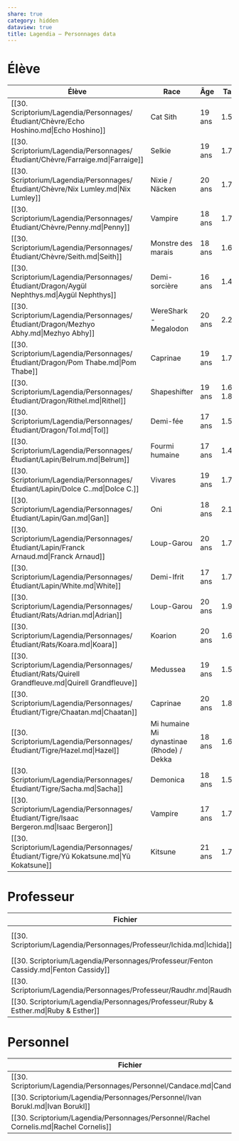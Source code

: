 ```yaml
---
share: true
category: hidden
dataview: true
title: Lagendia — Personnages data
---
```


# Élève

| Élève                                                                                              | Race                                     | Âge    | Taille     | Anniversaire | Joueur         |
| -------------------------------------------------------------------------------------------------- | ---------------------------------------- | ------ | ---------- | ------------ | -------------- |
| [[30. Scriptorium/Lagendia/Personnages/Étudiant/Chèvre/Echo Hoshino.md\|Echo Hoshino]]             | Cat Sith                                 | 19 ans | 1.57m      | 30/10        | MissLaoni      |
| [[30. Scriptorium/Lagendia/Personnages/Étudiant/Chèvre/Farraige.md\|Farraige]]                     | Selkie                                   | 19 ans | 1.7m       | \-           | Medhas         |
| [[30. Scriptorium/Lagendia/Personnages/Étudiant/Chèvre/Nix Lumley.md\|Nix Lumley]]                 | Nixie / Näcken                           | 20 ans | 1.7m       | \-           | Taeien         |
| [[30. Scriptorium/Lagendia/Personnages/Étudiant/Chèvre/Penny.md\|Penny]]                           | Vampire                                  | 18 ans | 1.72m      | \-           | Hadess         |
| [[30. Scriptorium/Lagendia/Personnages/Étudiant/Chèvre/Seith.md\|Seith]]                           | Monstre des marais                       | 18 ans | 1.6m       | 21/03        | Persou         |
| [[30. Scriptorium/Lagendia/Personnages/Étudiant/Dragon/Aygül Nephthys.md\|Aygül Nephthys]]         | Demi-sorcière                            | 16 ans | 1.47m      | \-           | Alexia         |
| [[30. Scriptorium/Lagendia/Personnages/Étudiant/Dragon/Mezhyo Abhy.md\|Mezhyo Abhy]]               | WereShark - Megalodon                    | 20 ans | 2.2m       | \-           | JuneArt        |
| [[30. Scriptorium/Lagendia/Personnages/Étudiant/Dragon/Pom Thabe.md\|Pom Thabe]]                   | Caprinae                                 | 19 ans | 1.72m      | \-           | CamilliCapilli |
| [[30. Scriptorium/Lagendia/Personnages/Étudiant/Dragon/Rithel.md\|Rithel]]                         | Shapeshifter                             | 19 ans | 1.65-1.85m | 10/11        | Persou         |
| [[30. Scriptorium/Lagendia/Personnages/Étudiant/Dragon/Tol.md\|Tol]]                               | Demi-fée                                 | 17 ans | 1.5m       | 30/06        | Danatheles     |
| [[30. Scriptorium/Lagendia/Personnages/Étudiant/Lapin/Belrum.md\|Belrum]]                          | Fourmi humaine                           | 17 ans | 1.45m      | \-           | Shiounsama     |
| [[30. Scriptorium/Lagendia/Personnages/Étudiant/Lapin/Dolce C..md\|Dolce C.]]                      | Vivares                                  | 19 ans | 1.71m      | \-           | Phil           |
| [[30. Scriptorium/Lagendia/Personnages/Étudiant/Lapin/Gan.md\|Gan]]                                | Oni                                      | 18 ans | 2.12m      | \-           | Taeien         |
| [[30. Scriptorium/Lagendia/Personnages/Étudiant/Lapin/Franck Arnaud.md\|Franck Arnaud]]            | Loup-Garou                               | 20 ans | 1.76m      | \-           | Choupa         |
| [[30. Scriptorium/Lagendia/Personnages/Étudiant/Lapin/White.md\|White]]                            | Demi-Ifrit                               | 17 ans | 1.75m      | 07/02        | Alexia         |
| [[30. Scriptorium/Lagendia/Personnages/Étudiant/Rats/Adrian.md\|Adrian]]                           | Loup-Garou                               | 20 ans | 1.94m      | \-           | Adrian         |
| [[30. Scriptorium/Lagendia/Personnages/Étudiant/Rats/Koara.md\|Koara]]                             | Koarion                                  | 20 ans | 1.65m      | \-           | Koara          |
| [[30. Scriptorium/Lagendia/Personnages/Étudiant/Rats/Quirell Grandfleuve.md\|Quirell Grandfleuve]] | Medussea                                 | 19 ans | 1.5m       | \-           | Sachoue        |
| [[30. Scriptorium/Lagendia/Personnages/Étudiant/Tigre/Chaatan.md\|Chaatan]]                        | Caprinae                                 | 20 ans | 1.85m      | \-           | Chaa           |
| [[30. Scriptorium/Lagendia/Personnages/Étudiant/Tigre/Hazel.md\|Hazel]]                            | Mi humaine Mi dynastinae (Rhode) / Dekka | 18 ans | 1.67m      | \-           | AkyZura        |
| [[30. Scriptorium/Lagendia/Personnages/Étudiant/Tigre/Sacha.md\|Sacha]]                            | Demonica                                 | 18 ans | 1.55m      | \-           | Sachoue        |
| [[30. Scriptorium/Lagendia/Personnages/Étudiant/Tigre/Isaac Bergeron.md\|Isaac Bergeron]]          | Vampire                                  | 17 ans | 1.72m      | \-           | Azuro          |
| [[30. Scriptorium/Lagendia/Personnages/Étudiant/Tigre/Yû Kokatsune.md\|Yû Kokatsune]]              | Kitsune                                  | 21 ans | 1.7m       | \-           | Yotoru         |


# Professeur

| Fichier                                                                               | Joueur     | Race         | Taille | Rôle                           | Âge    | Anniversaire |
| ------------------------------------------------------------------------------------- | ---------- | ------------ | ------ | ------------------------------ | ------ | ------------ |
| [[30. Scriptorium/Lagendia/Personnages/Professeur/Ichida.md\|Ichida]]                 | Aljiradin  | Demi-Oni     | 1.8m   | Professeur de combat rapproché | 48 ans | 14/02        |
| [[30. Scriptorium/Lagendia/Personnages/Professeur/Fenton Cassidy.md\|Fenton Cassidy]] | Perseith   | Shapeshifter | 1.76m  | Professeur d’herboristerie     | 43 ans | 02/02        |
| [[30. Scriptorium/Lagendia/Personnages/Professeur/Raudhr.md\|Raudhr]]                 | Raudhr     | ?            | 1.92m  | Stratégie                      | 28 ans | 31/10        |
| [[30. Scriptorium/Lagendia/Personnages/Professeur/Ruby & Esther.md\|Ruby & Esther]]   | Danatheles | ?            | 1.7m   | Survie & exploration           | ? ans  | ?            |


# Personnel

| Fichier                                                                                | Joueur       | Race      | Âge     | Taille | Role        | Anniversaire |
| -------------------------------------------------------------------------------------- | ------------ | --------- | ------- | ------ | ----------- | ------------ |
| [[30. Scriptorium/Lagendia/Personnages/Personnel/Candace.md\|Candace]]                 | Phil         | Chandelle | ~40 ans | 1.76m  | Concierge   | /            |
| [[30. Scriptorium/Lagendia/Personnages/Personnel/Ivan Borukl.md\|Ivan Borukl]]         | PatremTaurus | Humain    | 45 ans  | 2.05m  | Surveillant | /            |
| [[30. Scriptorium/Lagendia/Personnages/Personnel/Rachel Cornelis.md\|Rachel Cornelis]] | MissLaoni    | Ombre     | 117 ans | 1.74m  | Surveillant | 18/03        |

